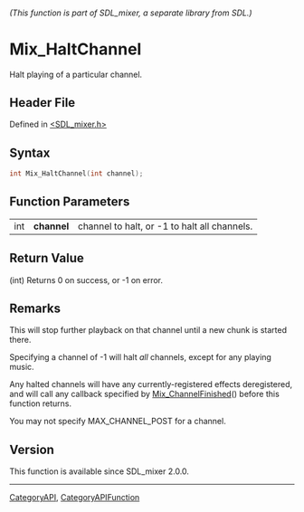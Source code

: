 ###### (This function is part of SDL_mixer, a separate library from SDL.)
# Mix_HaltChannel

Halt playing of a particular channel.

## Header File

Defined in [<SDL_mixer.h>](https://github.com/libsdl-org/SDL_mixer/blob/SDL2/include/SDL_mixer.h)

## Syntax

```c
int Mix_HaltChannel(int channel);
```

## Function Parameters

|     |             |                                              |
| --- | ----------- | -------------------------------------------- |
| int | **channel** | channel to halt, or -1 to halt all channels. |

## Return Value

(int) Returns 0 on success, or -1 on error.

## Remarks

This will stop further playback on that channel until a new chunk is
started there.

Specifying a channel of -1 will halt _all_ channels, except for any playing
music.

Any halted channels will have any currently-registered effects
deregistered, and will call any callback specified by
[Mix_ChannelFinished](Mix_ChannelFinished)() before this function returns.

You may not specify MAX_CHANNEL_POST for a channel.

## Version

This function is available since SDL_mixer 2.0.0.

----
[CategoryAPI](CategoryAPI), [CategoryAPIFunction](CategoryAPIFunction)

